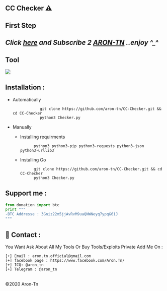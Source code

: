 ## CC Checker ⚠️



**First Step**
----------
*Click <a href="https://www.youtube.com/AronTnXofficial">here</a> and Subscribe 2 <a href="https://www.youtube.com/AronTnXofficial">ARON-TN</a> ..enjoy ^_^*
----------
<h2>Tool</h2>
<img src="https://i.imgur.com/l9ovfpY.jpg" style="max-width:100%;">

Installation : 
------

- Automatically 

                  git clone https://github.com/aron-tn/CC-Checker.git && cd CC-Checker
                  python3 Checker.py
         
- Manually

   - Installing requirments
   
               python3 python3-pip python3-requests python3-json python3-urllib3 
    
   - Installing Go 
   
               git clone https://github.com/aron-tn/CC-Checker.git && cd CC-Checker
               python3 Checker.py
               
Support me :
------
```python
from donation import btc
print """ 
-BTC Addresse : 3Gniz22m5jjAvRvM9uaQNWNeyq7ypqG61J
"""
```

📧 Contact :
------
You Want Ask About All My Tools Or Buy Tools/Exploits Private Add Me On : 
```
[+] Email : aron.tn.official@gmail.com
[+] facebook page : https://www.facebook.com/Aron.Tn/
[+] ICQ: @aron_tn
[+] Telegram : @aron_tn 
```

<br>©2020 Aron-Tn
